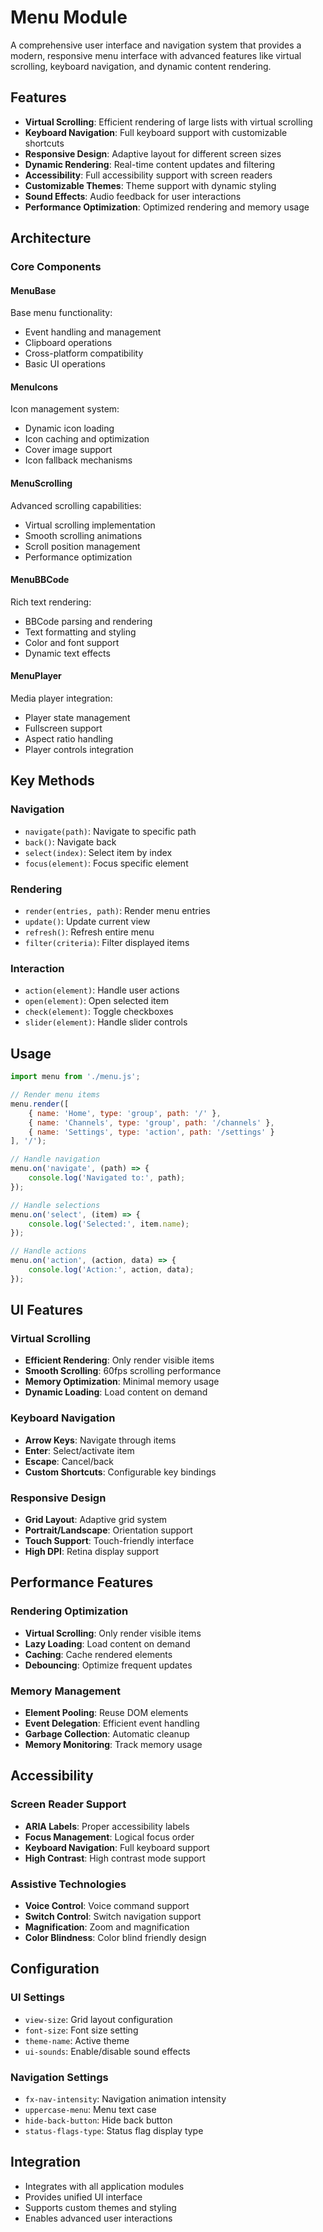 # Menu Module

A comprehensive user interface and navigation system that provides a modern, responsive menu interface with advanced features like virtual scrolling, keyboard navigation, and dynamic content rendering.

## Features

- **Virtual Scrolling**: Efficient rendering of large lists with virtual scrolling
- **Keyboard Navigation**: Full keyboard support with customizable shortcuts
- **Responsive Design**: Adaptive layout for different screen sizes
- **Dynamic Rendering**: Real-time content updates and filtering
- **Accessibility**: Full accessibility support with screen readers
- **Customizable Themes**: Theme support with dynamic styling
- **Sound Effects**: Audio feedback for user interactions
- **Performance Optimization**: Optimized rendering and memory usage

## Architecture

### Core Components

#### MenuBase
Base menu functionality:
- Event handling and management
- Clipboard operations
- Cross-platform compatibility
- Basic UI operations

#### MenuIcons
Icon management system:
- Dynamic icon loading
- Icon caching and optimization
- Cover image support
- Icon fallback mechanisms

#### MenuScrolling
Advanced scrolling capabilities:
- Virtual scrolling implementation
- Smooth scrolling animations
- Scroll position management
- Performance optimization

#### MenuBBCode
Rich text rendering:
- BBCode parsing and rendering
- Text formatting and styling
- Color and font support
- Dynamic text effects

#### MenuPlayer
Media player integration:
- Player state management
- Fullscreen support
- Aspect ratio handling
- Player controls integration

## Key Methods

### Navigation
- `navigate(path)`: Navigate to specific path
- `back()`: Navigate back
- `select(index)`: Select item by index
- `focus(element)`: Focus specific element

### Rendering
- `render(entries, path)`: Render menu entries
- `update()`: Update current view
- `refresh()`: Refresh entire menu
- `filter(criteria)`: Filter displayed items

### Interaction
- `action(element)`: Handle user actions
- `open(element)`: Open selected item
- `check(element)`: Toggle checkboxes
- `slider(element)`: Handle slider controls

## Usage

```javascript
import menu from './menu.js';

// Render menu items
menu.render([
    { name: 'Home', type: 'group', path: '/' },
    { name: 'Channels', type: 'group', path: '/channels' },
    { name: 'Settings', type: 'action', path: '/settings' }
], '/');

// Handle navigation
menu.on('navigate', (path) => {
    console.log('Navigated to:', path);
});

// Handle selections
menu.on('select', (item) => {
    console.log('Selected:', item.name);
});

// Handle actions
menu.on('action', (action, data) => {
    console.log('Action:', action, data);
});
```

## UI Features

### Virtual Scrolling
- **Efficient Rendering**: Only render visible items
- **Smooth Scrolling**: 60fps scrolling performance
- **Memory Optimization**: Minimal memory usage
- **Dynamic Loading**: Load content on demand

### Keyboard Navigation
- **Arrow Keys**: Navigate through items
- **Enter**: Select/activate item
- **Escape**: Cancel/back
- **Custom Shortcuts**: Configurable key bindings

### Responsive Design
- **Grid Layout**: Adaptive grid system
- **Portrait/Landscape**: Orientation support
- **Touch Support**: Touch-friendly interface
- **High DPI**: Retina display support

## Performance Features

### Rendering Optimization
- **Virtual Scrolling**: Only render visible items
- **Lazy Loading**: Load content on demand
- **Caching**: Cache rendered elements
- **Debouncing**: Optimize frequent updates

### Memory Management
- **Element Pooling**: Reuse DOM elements
- **Event Delegation**: Efficient event handling
- **Garbage Collection**: Automatic cleanup
- **Memory Monitoring**: Track memory usage

## Accessibility

### Screen Reader Support
- **ARIA Labels**: Proper accessibility labels
- **Focus Management**: Logical focus order
- **Keyboard Navigation**: Full keyboard support
- **High Contrast**: High contrast mode support

### Assistive Technologies
- **Voice Control**: Voice command support
- **Switch Control**: Switch navigation support
- **Magnification**: Zoom and magnification
- **Color Blindness**: Color blind friendly design

## Configuration

### UI Settings
- `view-size`: Grid layout configuration
- `font-size`: Font size setting
- `theme-name`: Active theme
- `ui-sounds`: Enable/disable sound effects

### Navigation Settings
- `fx-nav-intensity`: Navigation animation intensity
- `uppercase-menu`: Menu text case
- `hide-back-button`: Hide back button
- `status-flags-type`: Status flag display type

## Integration

- Integrates with all application modules
- Provides unified UI interface
- Supports custom themes and styling
- Enables advanced user interactions 